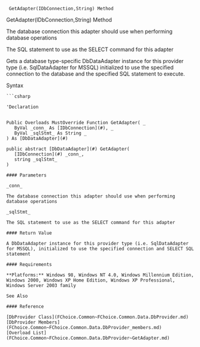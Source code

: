 ﻿     GetAdapter(IDbConnection,String) Method                                                   

GetAdapter(IDbConnection,String) Method

The database connection this adapter should use when performing database operations

The SQL statement to use as the SELECT command for this adapter

Gets a database type-specific DbDataAdapter instance for this provider type (i.e. SqlDataAdapter for MSSQL) initialized to use the specified connection to the database and the specified SQL statement to execute.

Syntax

```vbnet
```csharp

'Declaration
 

Public Overloads MustOverride Function GetAdapter( _
   ByVal _conn_ As [IDbConnection](#), _
   ByVal _sqlStmt_ As String _
) As [DbDataAdapter](#)

public abstract [DbDataAdapter](#) GetAdapter( 
   [IDbConnection](#) _conn_,
   string _sqlStmt_
)

#### Parameters

_conn_

The database connection this adapter should use when performing database operations

_sqlStmt_

The SQL statement to use as the SELECT command for this adapter

#### Return Value

A DbDataAdapter instance for this provider type (i.e. SqlDataAdapter for MSSQL), initialized to use the specified connection and SELECT SQL statement

#### Requirements

**Platforms:** Windows 98, Windows NT 4.0, Windows Millennium Edition, Windows 2000, Windows XP Home Edition, Windows XP Professional, Windows Server 2003 family

See Also

#### Reference

[DbProvider Class](FChoice.Common~FChoice.Common.Data.DbProvider.md)  
[DbProvider Members](FChoice.Common~FChoice.Common.Data.DbProvider_members.md)  
[Overload List](FChoice.Common~FChoice.Common.Data.DbProvider~GetAdapter.md)